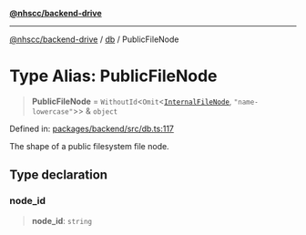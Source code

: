 [**@nhscc/backend-drive**](../../README.md)

***

[@nhscc/backend-drive](../../README.md) / [db](../README.md) / PublicFileNode

# Type Alias: PublicFileNode

> **PublicFileNode** = `WithoutId`\<`Omit`\<[`InternalFileNode`](InternalFileNode.md), `"name-lowercase"`\>\> & `object`

Defined in: [packages/backend/src/db.ts:117](https://github.com/nhscc/drive.api.hscc.bdpa.org/blob/14391c7d4b0a42834d6c5f1ebd8fcde34a9bede8/packages/backend/src/db.ts#L117)

The shape of a public filesystem file node.

## Type declaration

### node\_id

> **node\_id**: `string`
